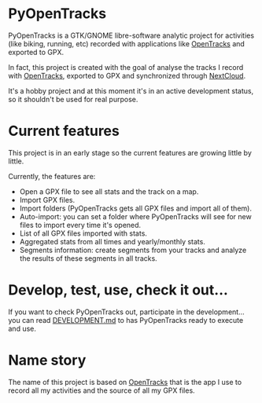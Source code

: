 # PyOpenTracks
PyOpenTracks is a GTK/GNOME libre-software analytic project for activities (like biking, running, etc) recorded with applications like [OpenTracks](https://github.com/OpenTracksApp/OpenTracks) and exported to GPX.

In fact, this project is created with the goal of analyse the tracks I record with [OpenTracks](https://github.com/OpenTracksApp/OpenTracks), exported to GPX and synchronized through [NextCloud](https://nextcloud.com/).

It's a hobby project and at this moment it's in an active development status, so it shouldn't be used for real purpose.

# Current features
This project is in an early stage so the current features are growing little by little.

Currently, the features are:
- Open a GPX file to see all stats and the track on a map.
- Import GPX files.
- Import folders (PyOpenTracks gets all GPX files and import all of them).
- Auto-import: you can set a folder where PyOpenTracks will see for new files to import every time it's opened.
- List of all GPX files imported with stats.
- Aggregated stats from all times and yearly/monthly stats.
- Segments information: create segments from your tracks and analyze the results of these segments in all tracks.

# Develop, test, use, check it out...
If you want to check PyOpenTracks out, participate in the development... you can read [DEVELOPMENT.md](DEVELOPMENT.md) to has PyOpenTracks ready to execute and use.

# Name story
The name of this project is based on [OpenTracks](https://github.com/OpenTracksApp/OpenTracks) that is the app I use to record all my activities and the source of all my GPX files.
